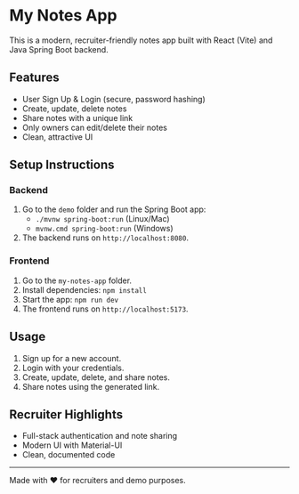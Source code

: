 
# My Notes App

This is a modern, recruiter-friendly notes app built with React (Vite) and Java Spring Boot backend.

## Features
- User Sign Up & Login (secure, password hashing)
- Create, update, delete notes
- Share notes with a unique link
- Only owners can edit/delete their notes
- Clean, attractive UI

## Setup Instructions

### Backend
1. Go to the `demo` folder and run the Spring Boot app:
	- `./mvnw spring-boot:run` (Linux/Mac)
	- `mvnw.cmd spring-boot:run` (Windows)
2. The backend runs on `http://localhost:8080`.

### Frontend
1. Go to the `my-notes-app` folder.
2. Install dependencies: `npm install`
3. Start the app: `npm run dev`
4. The frontend runs on `http://localhost:5173`.

## Usage
1. Sign up for a new account.
2. Login with your credentials.
3. Create, update, delete, and share notes.
4. Share notes using the generated link.

## Recruiter Highlights
- Full-stack authentication and note sharing
- Modern UI with Material-UI
- Clean, documented code

---
Made with ❤️ for recruiters and demo purposes.
